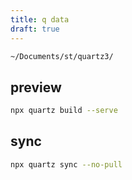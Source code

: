 ```yaml
---
title: q data
draft: true
---
```


```bash
~/Documents/st/quartz3/
```

## preview

```bash
npx quartz build --serve
```

## sync

```bash
npx quartz sync --no-pull
```
